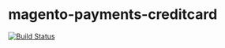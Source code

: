 # magento-payments-creditcard

[![Build Status](https://circleci.com/gh/RadialCorp/magento-payments-creditcard.svg?style=shield&circle-token=a6fa0ca1119eea7205d98e501ec08b0da59c892c)](https://circleci.com/gh/RadialCorp/magento-payments-creditcard)
